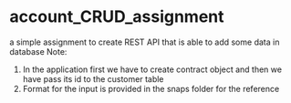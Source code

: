 # account_CRUD_assignment
a simple assignment to create REST API that is able to add some data in database
Note:
1. In the application first we have to create contract object and then we have pass its id to the customer table
2. Format for the input is provided in the snaps folder for the reference 
